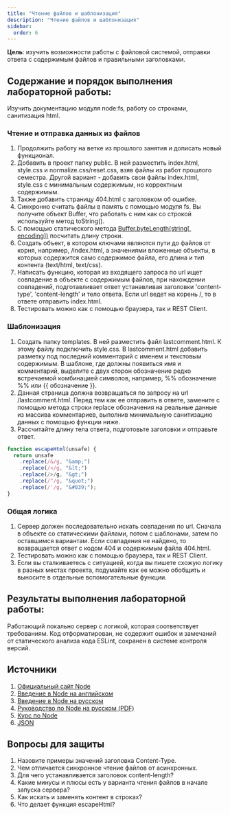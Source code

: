 ```yaml
---
title: "Чтение файлов и шаблонизация"
description: "Чтение файлов и шаблонизация"
sidebar:
  order: 6
---
```


**Цель**: изучить возможности работы с файловой системой, отправки ответа с содержимым файлов и правильными заголовками.

## Содержание и порядок выполнения лабораторной работы:

Изучить документацию модуля node:fs, работу со строками, санитизация html.

### Чтение и отправка данных из файлов

1. Продолжить работу на ветке из прошлого занятия и дописать новый функционал.
1. Добавить в проект папку public. В ней разместить index.html, style.css и normalize.css/reset.css, взяв файлы из работ прошлого семестра. Другой вариант - добавить свои файлы index.html, style.css с минимальным содержимым, но корректным содержимым.
1. Также добавить страницу 404.html с заголовком об ошибке.
1. Синхронно считать файлы в память с помощью модуля fs. Вы получите объект Buffer, что работать с ним как со строкой используйте метод toString().
1. С помощью статического метода [Buffer.byteLength(string[, encoding])](https://nodejs.org/api/buffer.html#static-method-bufferbytelengthstring-encoding) посчитать длину строки.
1. Создать объект, в котором ключами являются пути до файлов от корня, например, /index.html, а значениями вложенные объекты, в которых содержится само содержимое файла, его длина и тип контента (text/html, text/css).
1. Написать функцию, которая из входящего запроса по url ищет совпадение в объекте с содержимым файлов, при нахождении совпадений, подготавливает ответ устанавливая заголовки 'content-type', 'content-length' и тело ответа. Если url ведет на корень /, то в ответе отправить index.html.
1. Тестировать можно как с помощью браузера, так и REST Client.

### Шаблонизация

1. Создать папку templates. В ней разместить файл lastcomment.html. К этому файлу подключить style.css. В lastcomment.html добавить разметку под последний комментарий с именем и текстовым содержимым. В шаблоне, где должны появиться имя и комментарий, выделите с двух сторон обозначение редко встречаемой комбинацией символов, например, %% обозначение %% или {{ обозначение }}.
1. Данная страница должна возвращаться по запросу на url /lastcomment.html. Перед тем как ее отправить в ответе, замените с помощью метода строки replace обозначения на реальные данные из массива комментариев, выполнив минимальную санитизацию данных с помощью функции ниже.
1. Рассчитайте длину тела ответа, подготовьте заголовки и отправьте ответ.

```js
function escapeHtml(unsafe) {
  return unsafe
    .replace(/&/g, "&amp;")
    .replace(/</g, "&lt;")
    .replace(/>/g, "&gt;")
    .replace(/"/g, "&quot;")
    .replace(/'/g, "&#039;");
}
```

### Общая логика

1. Сервер должен последовательно искать совпадения по url. Сначала в объекте со статическими файлами, потом с шаблонами, затем по оставшимся вариантам. Если совпадения не найдено, то возвращается ответ с кодом 404 и содержимым файла 404.html.
1. Тестировать можно как с помощью браузера, так и REST Client.
1. Если вы сталкиваетесь с ситуацией, когда вы пишете схожую логику в разных местах проекта, подумайте как ее можно обобщить и выносите в отдельные вспомогательные функции.

## Результаты выполнения лабораторной работы:

Работающий локально сервер с логикой, которая соответствует требованиям. Код отформатирован, не содержит ошибок и замечаний от статического анализа кода ESLint, сохранен в системе контроля версий.

## Источники

1. [Официальный сайт Node](https://nodejs.org/en/)
1. [Введение в Node на английском](https://nodejs.dev/en/learn/)
1. [Введение в Node на русском](https://nodejsdev.ru/guides/)
1. [Руководство по Node на русском (PDF)](https://ruvds.com/img/other/ee86eb4f-db9f-48d3-8094-c76e14414678.pdf)
1. [Курс по Node](https://habr.com/ru/post/485294/)
1. [JSON](https://doka.guide/tools/json/)

## Вопросы для защиты

1. Назовите примеры значений заголовка Content-Type.
1. Чем отличается синхронное чтение файлов от асинхронных.
1. Для чего устанавливается заголовок content-length?
1. Какие минусы и плюсы есть у варианта чтения файлов в начале запуска сервера?
1. Как искать и заменять контент в строках?
1. Что делает функция escapeHtml?
